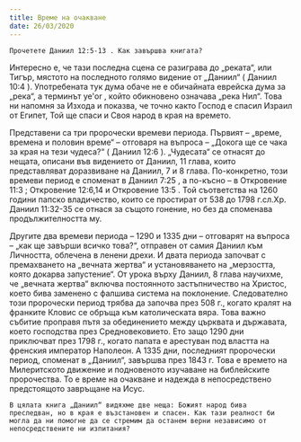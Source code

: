 ```yaml
---
title: Време на очакване
date: 26/03/2020
---
```


`Прочетете Даниил 12:5-13 . Как завършва книгата?`

Интересно е, че тази последна сцена се разиграва до „реката“, или Тигър, мястото на последното голямо видение от „Даниил“ ( Даниил 10:4 ). Употребената тук дума обаче не е обичайната еврейска дума за „река“, а терминът ye'or , който обикновено означава „река Нил“. Това ни напомня за Изхода и показва, че точно както Господ е спасил Израил от Египет, Той ще спаси и Своя народ в края на времето.

Представени са три пророчески времеви периода. Първият – „време, времена и половин време“ – отговаря на въпроса – „Докога ще се чака за края на тези чудеса?“ ( Даниил 12:6 ). „Чудесата“ се отнасят до нещата, описани във видението от Даниил, 11 глава, които представляват доразвиване на Даниил, 7 и 8 глава. По-конкретно, този времеви период е споменат в Даниил 7:25 , а по-късно – в Откровение 11:3 ; Откровение 12:6,14 и Откровение 13:5 . Той съответства на 1260 години папско владичество, които се простират от 538 до 1798 г.сл.Хр. Даниил 11:32-35 се отнася за същото гонение, но без да споменава продължителността му.

Другите два времеви периода – 1290 и 1335 дни – отговарят на въпроса – „как ще завърши всичко това?“, отправен от самия Даниил към Личността, облечена в ленени дрехи. И двата периода започват с премахването на „вечната жертва“ и установяването на „мерзостта, която докарва запустение“. От урока върху Даниил, 8 глава научихме, че „вечната жертва“ включва постоянното застъпничество на Христос, което бива заменено с фалшива система на поклонение. Следователно този пророчески период трябва да започва през 508 г., когато кралят на франките Кловис се обръща към католическата вяра. Това важно събитие проправя пътя за обединението между църквата и държавата, което господства през Средновековието. Ето защо 1290 дни приключват през 1798 г., когато папата е арестуван под властта на френския император Наполеон. А 1335 дни, последният пророчески период, споменат в „Даниил“, завършва през 1843 г. Това е времето на Милеритското движение и подновеното изучаване на библейските пророчества. То е време на очакване и надежда в непосредствено предстоящото завръщане на Исус.

`В цялата книга „Даниил“ видяхме две неща: Божият народ бива преследван, но в края е възстановен и спасен. Как тази реалност би могла да ни помогне да се стремим да останем верни независимо от непосредствените ни изпитания?`